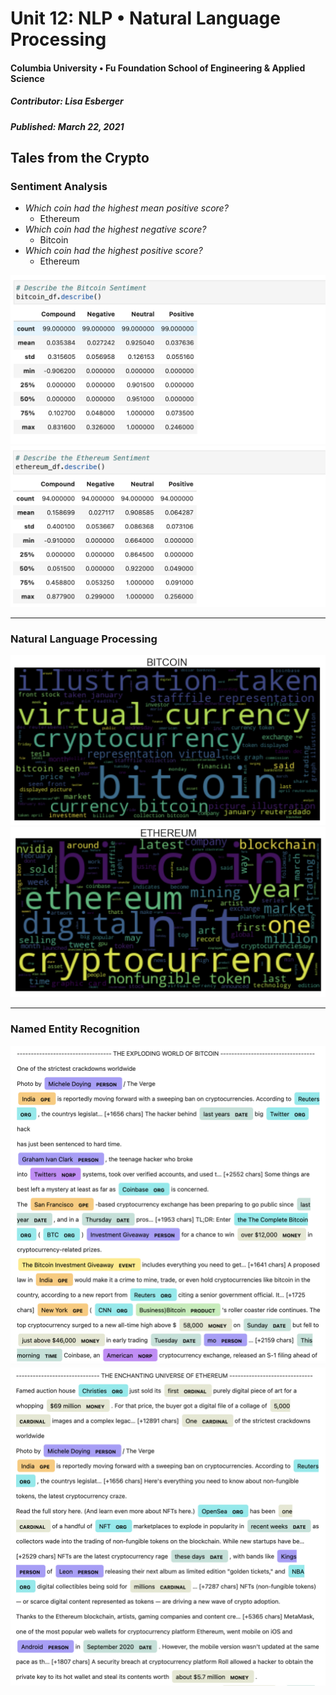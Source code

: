 # Unit 12:  NLP • Natural Language Processing
#### Columbia University • Fu Foundation School of Engineering & Applied Science
##### Contributor:  Lisa Esberger
##### Published:  March 22, 2021

## Tales from the Crypto

### Sentiment Analysis
* *Which coin had the highest mean positive score?*
    * Ethereum
* *Which coin had the highest negative score?*
    * Bitcoin
* *Which coin had the highest positive score?*
    * Ethereum

![Sentiment-BTC](https://github.com/1monalisa1/12-NLP/blob/e82196afb635daa950c8f7207248fd1d50ec5f37/Images/12-Sentiment-BTC.png)
![Sentiment-ETH](https://github.com/1monalisa1/12-NLP/blob/e82196afb635daa950c8f7207248fd1d50ec5f37/Images/12-Sentiment-ETH.png)

--------------------------------------
### Natural Language Processing
![Cloud-BTC](https://github.com/1monalisa1/12-NLP/blob/8751385479e4f3dd38f80e6296239484c381511f/Images/12-Cloud-BTC.png)
![Cloud-ETH](https://github.com/1monalisa1/12-NLP/blob/8751385479e4f3dd38f80e6296239484c381511f/Images/12-Cloud-ETH.png)


--------------------------------------
### Named Entity Recognition
![NER-BTC](https://github.com/1monalisa1/12-NLP/blob/8751385479e4f3dd38f80e6296239484c381511f/Images/12-NER-BTC.png)
![NER-ETH](https://github.com/1monalisa1/12-NLP/blob/8751385479e4f3dd38f80e6296239484c381511f/Images/12-NER-ETH.png)
